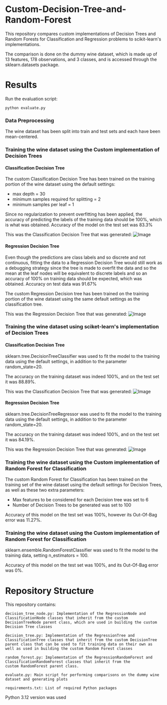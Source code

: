 # Custom-Decision-Tree-and-Random-Forest

This repository compares custom implementations of Decision Trees and Random Forests for 
Classification and Regression problems to scikit-learn's implementations.

The comparison is done on the dummy wine dataset, which is made up of 13 features, 178 observations, and 3 classes, and 
is accessed through the sklearn.datasets package.

# Results

Run the evaluation script:

    python evaluate.py

### Data Preprocessing
The wine dataset has been split into train and test sets and each have been mean-centered.

### Training the wine dataset using the Custom implementation of Decision Trees

#### Classification Decision Tree
The custom Classification Decision Tree has been trained on the training portion of the wine dataset using the default settings:
- max depth = 30
- minimum samples required for splitting = 2
- minimum samples per leaf = 1

Since no regularization to prevent overfitting has been applied, the accuracy of predicting the labels of the training data 
should be 100%, which is what was obtained.
Accuracy of the model on the test set was 83.3%

This was the Classification Decision Tree that was generated:
![Image](https://github.com/user-attachments/assets/48ab0976-4c71-4083-8da4-8559ab410206)

#### Regression Decision Tree
Even though the predictions are class labels and so discrete and not continuous, fitting the data to a Regression Decision Tree 
would still work as a debugging strategy since the tree is made to overfit the data and so the mean at the leaf nodes will 
be equivalent to discrete labels and so an accuracy of 100% on training data should be expected, which was obtained. 
Accuracy on test data was 91.67%

The custom Regression Decision tree has been trained on the training portion of the wine dataset using the same default settings as the classification tree.

This was the Regression Decision Tree that was generated:
![Image](https://github.com/user-attachments/assets/7ed62d3b-ae7d-4390-8934-468389df27b2)

### Training the wine dataset using sciket-learn's implementation of Decision Trees

#### Classification Decision Tree
sklearn.tree.DecisionTreeClassifier was used to fit the model to the training data using the default settings, in addition 
to the parameter random_state=20.

The accuracy on the training dataset was indeed 100%, and on the test set it was 88.89%.

This was the Classification Decision Tree that was generated:
![Image](https://github.com/user-attachments/assets/2f471f2c-9d1d-40ff-934c-5a890589720b)

#### Regression Decision Tree
sklearn.tree.DecisionTreeRegressor was used to fit the model to the training data using the default settings, in addition 
to the parameter random_state=20.

The accuracy on the training dataset was indeed 100%, and on the test set it was 84.19%.

This was the Regression Decision Tree that was generated:
![Image](https://github.com/user-attachments/assets/8a508f2a-cc31-4950-bbf4-f045b106ff28)

### Training the wine dataset using the Custom implementation of Random Forest for Classification
The custom Random Forest for Classification has been trained on the training set of the wine dataset using the default 
settings for Decision Trees, as well as these two extra parameters:
- Max features to be considered for each Decision tree was set to 6
- Number of Decision Trees to be generated was set to 100

Accuracy of this model on the test set was 100%, however its Out-Of-Bag error was 11.27%.

### Training the wine dataset using the Custom implementation of Random Forest for Classification
sklearn.ensemble.RandomForestClassifier was used to fit the model to the training data, setting n_estimators = 100.

Accuracy of this model on the test set was 100%, and its Out-Of-Bag error was 0%.

# Repository Structure

This repository contains:

    decision_tree_node.py: Implementation of the RegressionNode and ClassificationNode classes that inherit from the custom 
    DecisionTreeNode parent class, which are used in building the custom Decision Tree classes
    
    decision_tree.py: Implementation of the RegressionTree and ClassificationTree classes that inherit from the custom DecisionTree
    parent class that can be used to fit training data on their own as well as used in building the custom Random Forest classes

    random_forest.py: Implementation of the RegressionRandomForest and ClassificationRandomForest classes that inherit from the 
    custom RandomForest parent class.

    evaluate.py: Main script for performing comparisons on the dummy wine dataset and generating plots

    requirements.txt: List of required Python packages

Python 3.12 version was used
